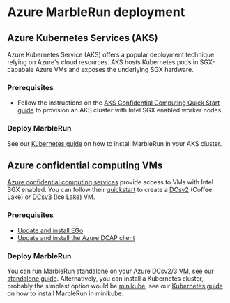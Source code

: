 # Azure MarbleRun deployment

## Azure Kubernetes Services (AKS)

Azure Kubernetes Service (AKS) offers a popular deployment technique relying on
Azure's cloud resources. AKS hosts Kubernetes pods in SGX-capabale Azure VMs and exposes the underlying SGX hardware.

### Prerequisites

* Follow the instructions on the [AKS Confidential Computing Quick Start guide](https://docs.microsoft.com/en-us/azure/confidential-computing/confidential-enclave-nodes-aks-get-started) to provision an AKS cluster with Intel SGX enabled worker nodes.

### Deploy MarbleRun

See our [Kubernetes guide](../kubernetes.md) on how to install MarbleRun in your AKS cluster.

## Azure confidential computing VMs

[Azure confidential computing services](https://learn.microsoft.com/en-us/azure/confidential-computing/virtual-machine-solutions-sgx) provide access to VMs with Intel SGX enabled.
You can follow their [quickstart](https://learn.microsoft.com/en-us/azure/confidential-computing/quick-create-portal) to create a [DCsv2](https://docs.microsoft.com/en-us/azure/virtual-machines/dcv2-series) (Coffee Lake) or [DCsv3](https://learn.microsoft.com/en-us/azure/virtual-machines/dcv3-series) (Ice Lake) VM.

### Prerequisites

* [Update and install EGo](https://github.com/edgelesssys/ego#install)
* [Update and install the Azure DCAP client](https://learn.microsoft.com/en-us/azure/confidential-computing/quick-create-portal#install-azure-dcap-client)

### Deploy MarbleRun

You can run MarbleRun standalone on your Azure DCsv2/3 VM, see our [standalone guide](../standalone.md).
Alternatively, you can install a Kubernetes cluster, probably the simplest option would be [minikube](https://minikube.sigs.k8s.io/docs/start/), see our [Kubernetes guide](../kubernetes.md) on how to install MarbleRun in minikube.
